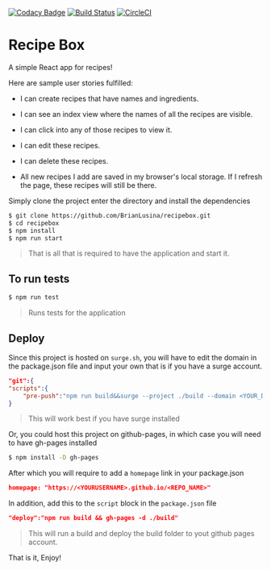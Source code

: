 [![Codacy Badge](https://api.codacy.com/project/badge/Grade/e3240ed89a234218adf0e31868e76089)](https://www.codacy.com/app/BrianLusina/recipebox?utm_source=github.com&utm_medium=referral&utm_content=BrianLusina/recipebox&utm_campaign=badger)
[![Build Status](https://travis-ci.org/BrianLusina/recipebox.svg?branch=master)](https://travis-ci.org/BrianLusina/recipebox)
[![CircleCI](https://circleci.com/gh/BrianLusina/recipebox.svg?style=svg)](https://circleci.com/gh/BrianLusina/recipebox)

# Recipe Box

A simple React app for recipes!

Here are sample user stories fulfilled:

+ I can create recipes that have names and ingredients.

+ I can see an index view where the names of all the recipes are visible.

+ I can click into any of those recipes to view it.

+ I can edit these recipes.

+ I can delete these recipes.

+ All new recipes I add are saved in my browser's local storage. If I refresh the page, these recipes will still be there.


Simply clone the project enter the directory and install the dependencies

``` sh
$ git clone https://github.com/BrianLusina/recipebox.git
$ cd recipebox
$ npm install
$ npm run start
```
> That is all that is required to have the application and start it.

## To run tests

``` sh
$ npm run test
```
> Runs tests for the application

## Deploy

Since this project is hosted on `surge.sh`, you will have to edit the domain in the package.json file and input your own
that is if you have a surge account.

``` json
"git":{
"scripts":{
	"pre-push":"npm run build&&surge --project ./build --domain <YOUR_DOMAIN_NAME>.surge.sh"
}
```
> This will work best if you have surge installed


Or, you could host this project on github-pages, in which case you will need to have gh-pages installed

``` sh
$ npm install -D gh-pages
```

After which you will require to add a `homepage` link in your package.json

``` json
homepage: "https://<YOURUSERNAME>.github.io/<REPO_NAME>"
```

In addition, add this to the `script` block in the `package.json` file

``` json
"deploy":"npm run build && gh-pages -d ./build"
```
> This will run a build and deploy the build folder to yout github pages account.


That is it, Enjoy!